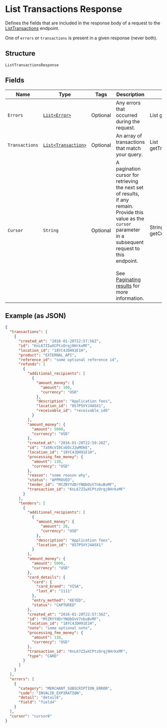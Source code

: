 
# List Transactions Response

Defines the fields that are included in the response body of
a request to the [ListTransactions](api-endpoint:Transactions-ListTransactions) endpoint.

One of `errors` or `transactions` is present in a given response (never both).

## Structure

`ListTransactionsResponse`

## Fields

| Name | Type | Tags | Description | Getter |
|  --- | --- | --- | --- | --- |
| `Errors` | [`List<Error>`](../../doc/models/error.md) | Optional | Any errors that occurred during the request. | List<Error> getErrors() |
| `Transactions` | [`List<Transaction>`](../../doc/models/transaction.md) | Optional | An array of transactions that match your query. | List<Transaction> getTransactions() |
| `Cursor` | `String` | Optional | A pagination cursor for retrieving the next set of results,<br>if any remain. Provide this value as the `cursor` parameter in a subsequent<br>request to this endpoint.<br><br>See [Paginating results](https://developer.squareup.com/docs/working-with-apis/pagination) for more information. | String getCursor() |

## Example (as JSON)

```json
{
  "transactions": [
    {
      "created_at": "2016-01-20T22:57:56Z",
      "id": "KnL67ZIwXCPtzOrqj0HrkxMF",
      "location_id": "18YC4JDH91E1H",
      "product": "EXTERNAL_API",
      "reference_id": "some optional reference id",
      "refunds": [
        {
          "additional_recipients": [
            {
              "amount_money": {
                "amount": 100,
                "currency": "USD"
              },
              "description": "Application fees",
              "location_id": "057P5VYJ4A5X1",
              "receivable_id": "receivable_id6"
            }
          ],
          "amount_money": {
            "amount": 5000,
            "currency": "USD"
          },
          "created_at": "2016-01-20T22:59:20Z",
          "id": "7a5RcVI0CxbOcJ2wMOkE",
          "location_id": "18YC4JDH91E1H",
          "processing_fee_money": {
            "amount": 138,
            "currency": "USD"
          },
          "reason": "some reason why",
          "status": "APPROVED",
          "tender_id": "MtZRYYdDrYNQbOvV7nbuBvMF",
          "transaction_id": "KnL67ZIwXCPtzOrqj0HrkxMF"
        }
      ],
      "tenders": [
        {
          "additional_recipients": [
            {
              "amount_money": {
                "amount": 20,
                "currency": "USD"
              },
              "description": "Application fees",
              "location_id": "057P5VYJ4A5X1"
            }
          ],
          "amount_money": {
            "amount": 5000,
            "currency": "USD"
          },
          "card_details": {
            "card": {
              "card_brand": "VISA",
              "last_4": "1111"
            },
            "entry_method": "KEYED",
            "status": "CAPTURED"
          },
          "created_at": "2016-01-20T22:57:56Z",
          "id": "MtZRYYdDrYNQbOvV7nbuBvMF",
          "location_id": "18YC4JDH91E1H",
          "note": "some optional note",
          "processing_fee_money": {
            "amount": 138,
            "currency": "USD"
          },
          "transaction_id": "KnL67ZIwXCPtzOrqj0HrkxMF",
          "type": "CARD"
        }
      ]
    }
  ],
  "errors": [
    {
      "category": "MERCHANT_SUBSCRIPTION_ERROR",
      "code": "INVALID_EXPIRATION",
      "detail": "detail6",
      "field": "field4"
    }
  ],
  "cursor": "cursor8"
}
```


